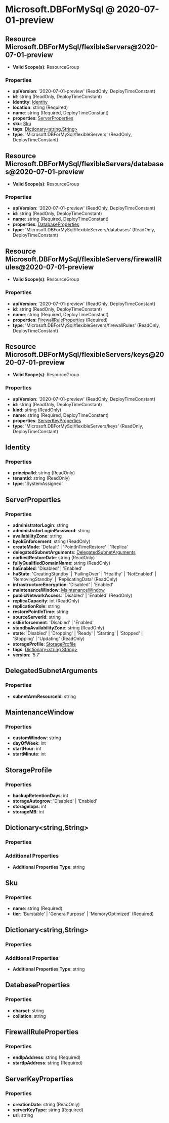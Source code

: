 # Microsoft.DBForMySql @ 2020-07-01-preview

## Resource Microsoft.DBForMySql/flexibleServers@2020-07-01-preview
* **Valid Scope(s)**: ResourceGroup
### Properties
* **apiVersion**: '2020-07-01-preview' (ReadOnly, DeployTimeConstant)
* **id**: string (ReadOnly, DeployTimeConstant)
* **identity**: [Identity](#identity)
* **location**: string (Required)
* **name**: string (Required, DeployTimeConstant)
* **properties**: [ServerProperties](#serverproperties)
* **sku**: [Sku](#sku)
* **tags**: [Dictionary<string,String>](#dictionarystringstring)
* **type**: 'Microsoft.DBForMySql/flexibleServers' (ReadOnly, DeployTimeConstant)

## Resource Microsoft.DBForMySql/flexibleServers/databases@2020-07-01-preview
* **Valid Scope(s)**: ResourceGroup
### Properties
* **apiVersion**: '2020-07-01-preview' (ReadOnly, DeployTimeConstant)
* **id**: string (ReadOnly, DeployTimeConstant)
* **name**: string (Required, DeployTimeConstant)
* **properties**: [DatabaseProperties](#databaseproperties)
* **type**: 'Microsoft.DBForMySql/flexibleServers/databases' (ReadOnly, DeployTimeConstant)

## Resource Microsoft.DBForMySql/flexibleServers/firewallRules@2020-07-01-preview
* **Valid Scope(s)**: ResourceGroup
### Properties
* **apiVersion**: '2020-07-01-preview' (ReadOnly, DeployTimeConstant)
* **id**: string (ReadOnly, DeployTimeConstant)
* **name**: string (Required, DeployTimeConstant)
* **properties**: [FirewallRuleProperties](#firewallruleproperties) (Required)
* **type**: 'Microsoft.DBForMySql/flexibleServers/firewallRules' (ReadOnly, DeployTimeConstant)

## Resource Microsoft.DBForMySql/flexibleServers/keys@2020-07-01-preview
* **Valid Scope(s)**: ResourceGroup
### Properties
* **apiVersion**: '2020-07-01-preview' (ReadOnly, DeployTimeConstant)
* **id**: string (ReadOnly, DeployTimeConstant)
* **kind**: string (ReadOnly)
* **name**: string (Required, DeployTimeConstant)
* **properties**: [ServerKeyProperties](#serverkeyproperties)
* **type**: 'Microsoft.DBForMySql/flexibleServers/keys' (ReadOnly, DeployTimeConstant)

## Identity
### Properties
* **principalId**: string (ReadOnly)
* **tenantId**: string (ReadOnly)
* **type**: 'SystemAssigned'

## ServerProperties
### Properties
* **administratorLogin**: string
* **administratorLoginPassword**: string
* **availabilityZone**: string
* **byokEnforcement**: string (ReadOnly)
* **createMode**: 'Default' | 'PointInTimeRestore' | 'Replica'
* **delegatedSubnetArguments**: [DelegatedSubnetArguments](#delegatedsubnetarguments)
* **earliestRestoreDate**: string (ReadOnly)
* **fullyQualifiedDomainName**: string (ReadOnly)
* **haEnabled**: 'Disabled' | 'Enabled'
* **haState**: 'CreatingStandby' | 'FailingOver' | 'Healthy' | 'NotEnabled' | 'RemovingStandby' | 'ReplicatingData' (ReadOnly)
* **infrastructureEncryption**: 'Disabled' | 'Enabled'
* **maintenanceWindow**: [MaintenanceWindow](#maintenancewindow)
* **publicNetworkAccess**: 'Disabled' | 'Enabled' (ReadOnly)
* **replicaCapacity**: int (ReadOnly)
* **replicationRole**: string
* **restorePointInTime**: string
* **sourceServerId**: string
* **sslEnforcement**: 'Disabled' | 'Enabled'
* **standbyAvailabilityZone**: string (ReadOnly)
* **state**: 'Disabled' | 'Dropping' | 'Ready' | 'Starting' | 'Stopped' | 'Stopping' | 'Updating' (ReadOnly)
* **storageProfile**: [StorageProfile](#storageprofile)
* **tags**: [Dictionary<string,String>](#dictionarystringstring)
* **version**: '5.7'

## DelegatedSubnetArguments
### Properties
* **subnetArmResourceId**: string

## MaintenanceWindow
### Properties
* **customWindow**: string
* **dayOfWeek**: int
* **startHour**: int
* **startMinute**: int

## StorageProfile
### Properties
* **backupRetentionDays**: int
* **storageAutogrow**: 'Disabled' | 'Enabled'
* **storageIops**: int
* **storageMB**: int

## Dictionary<string,String>
### Properties
### Additional Properties
* **Additional Properties Type**: string

## Sku
### Properties
* **name**: string (Required)
* **tier**: 'Burstable' | 'GeneralPurpose' | 'MemoryOptimized' (Required)

## Dictionary<string,String>
### Properties
### Additional Properties
* **Additional Properties Type**: string

## DatabaseProperties
### Properties
* **charset**: string
* **collation**: string

## FirewallRuleProperties
### Properties
* **endIpAddress**: string (Required)
* **startIpAddress**: string (Required)

## ServerKeyProperties
### Properties
* **creationDate**: string (ReadOnly)
* **serverKeyType**: string (Required)
* **uri**: string


